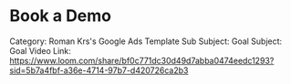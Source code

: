 # Book a Demo

Category: Roman Krs's Google Ads Template
Sub Subject: Goal
Subject: Goal
Video Link: https://www.loom.com/share/bf0c771dc30d49d7abba0474eedc1293?sid=5b7a4fbf-a36e-4714-97b7-d420726ca2b3
